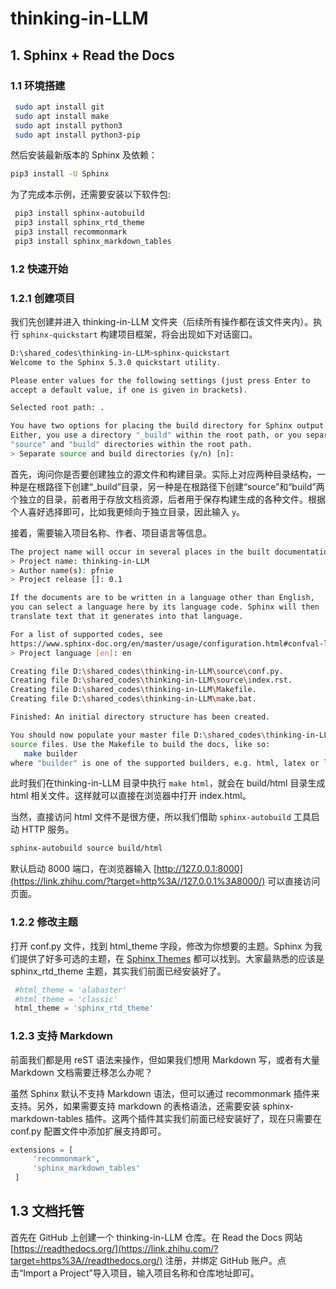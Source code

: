 # thinking-in-LLM

## 1. Sphinx + Read the Docs

### 1.1 **环境搭建**

```bash
 sudo apt install git
 sudo apt install make
 sudo apt install python3
 sudo apt install python3-pip 
```

然后安装最新版本的 Sphinx 及依赖：

```bash
pip3 install -U Sphinx
```

为了完成本示例，还需要安装以下软件包:

```bash
 pip3 install sphinx-autobuild
 pip3 install sphinx_rtd_theme
 pip3 install recommonmark
 pip3 install sphinx_markdown_tables
```

### 1.2 **快速开始**

### **1.2.1 创建项目**

我们先创建并进入 thinking-in-LLM 文件夹（后续所有操作都在该文件夹内）。执行 `sphinx-quickstart` 构建项目框架，将会出现如下对话窗口。

```bash
D:\shared_codes\thinking-in-LLM>sphinx-quickstart
Welcome to the Sphinx 5.3.0 quickstart utility.

Please enter values for the following settings (just press Enter to
accept a default value, if one is given in brackets).

Selected root path: .

You have two options for placing the build directory for Sphinx output.
Either, you use a directory "_build" within the root path, or you separate
"source" and "build" directories within the root path.
> Separate source and build directories (y/n) [n]:
```

首先，询问你是否要创建独立的源文件和构建目录。实际上对应两种目录结构，一种是在根路径下创建“_build”目录，另一种是在根路径下创建“source”和“build”两个独立的目录，前者用于存放文档资源，后者用于保存构建生成的各种文件。根据个人喜好选择即可，比如我更倾向于独立目录，因此输入 `y`。

接着，需要输入项目名称、作者、项目语言等信息。

```bash
The project name will occur in several places in the built documentation.
> Project name: thinking-in-LLM
> Author name(s): pfnie
> Project release []: 0.1

If the documents are to be written in a language other than English,
you can select a language here by its language code. Sphinx will then
translate text that it generates into that language.

For a list of supported codes, see
https://www.sphinx-doc.org/en/master/usage/configuration.html#confval-language.
> Project language [en]: en

Creating file D:\shared_codes\thinking-in-LLM\source\conf.py.
Creating file D:\shared_codes\thinking-in-LLM\source\index.rst.
Creating file D:\shared_codes\thinking-in-LLM\Makefile.
Creating file D:\shared_codes\thinking-in-LLM\make.bat.

Finished: An initial directory structure has been created.

You should now populate your master file D:\shared_codes\thinking-in-LLM\source\index.rst and create other documentation
source files. Use the Makefile to build the docs, like so:
   make builder
where "builder" is one of the supported builders, e.g. html, latex or linkcheck.
```

此时我们在thinking-in-LLM 目录中执行 `make html`，就会在 build/html 目录生成 html 相关文件。这样就可以直接在浏览器中打开 index.html。

当然，直接访问 html 文件不是很方便，所以我们借助 `sphinx-autobuild` 工具启动 HTTP 服务。

```bash
sphinx-autobuild source build/html
```

默认启动 8000 端口，在浏览器输入 [http://127.0.0.1:8000](https://link.zhihu.com/?target=http%3A//127.0.0.1%3A8000/) 可以直接访问页面。

### 1.2.2 修改主题

打开 conf.py 文件，找到 html_theme 字段，修改为你想要的主题。Sphinx 为我们提供了好多可选的主题，在 [Sphinx Themes](https://link.zhihu.com/?target=https%3A//sphinx-themes.org/) 都可以找到。大家最熟悉的应该是 sphinx_rtd_theme 主题，其实我们前面已经安装好了。

```python
 #html_theme = 'alabaster'
 #html_theme = 'classic'
 html_theme = 'sphinx_rtd_theme'
```

### 1.2.3 **支持 Markdown**

前面我们都是用 reST 语法来操作，但如果我们想用 Markdown 写，或者有大量 Markdown 文档需要迁移怎么办呢？

虽然 Sphinx 默认不支持 Markdown 语法，但可以通过 recommonmark 插件来支持。另外，如果需要支持 markdown 的表格语法，还需要安装 sphinx-markdown-tables 插件。这两个插件其实我们前面已经安装好了，现在只需要在 conf.py 配置文件中添加扩展支持即可。

```python
extensions = [
     'recommonmark',
     'sphinx_markdown_tables'
 ]
```

## 1.3 **文档托管**

首先在 GitHub 上创建一个 thinking-in-LLM 仓库。在 Read the Docs 网站 [https://readthedocs.org/](https://link.zhihu.com/?target=https%3A//readthedocs.org/) 注册，并绑定 GitHub 账户。点击“Import a Project”导入项目，输入项目名称和仓库地址即可。
